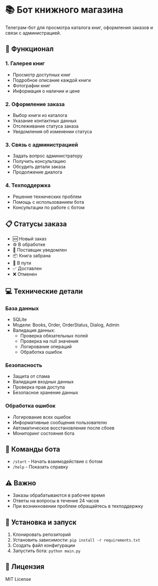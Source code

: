 # 📚 Бот книжного магазина

Телеграм-бот для просмотра каталога книг, оформления заказов и связи с администрацией.

## 🚀 Функционал

### 1. Галерея книг
- Просмотр доступных книг
- Подробное описание каждой книги
- Фотографии книг
- Информация о наличии и цене

### 2. Оформление заказа
- Выбор книги из каталога
- Указание контактных данных
- Отслеживание статуса заказа
- Уведомления об изменении статуса

### 3. Связь с администрацией
- Задать вопрос администратору
- Получить консультацию
- Обсудить детали заказа
- Продолжение диалога

### 4. Техподдержка
- Решение технических проблем
- Помощь с использованием бота
- Консультации по работе с ботом

## 📋 Статусы заказа

- 🆕 Новый заказ
- ⚙️ В обработке
- 📢 Поставщик уведомлен
- 📦 Книга забрана
- 🚚 В пути
- ✅ Доставлен
- ❌ Отменен

## 💻 Технические детали

### База данных
- SQLite
- Модели: Books, Order, OrderStatus, Dialog, Admin
- Валидация данных:
  - Проверка обязательных полей
  - Проверка на null значения
  - Логирование операций
  - Обработка ошибок

### Безопасность
- Защита от спама
- Валидация входных данных
- Проверка прав доступа
- Безопасное хранение данных

### Обработка ошибок
- Логирование всех ошибок
- Информативные сообщения пользователю
- Автоматическое восстановление после сбоев
- Мониторинг состояния бота

## 📝 Команды бота

- `/start` - Начать взаимодействие с ботом
- `/help` - Показать справку

## ⚠️ Важно

- Заказы обрабатываются в рабочее время
- Ответы на вопросы в течение 24 часов
- При возникновении проблем обращайтесь в техподдержку

## 🔧 Установка и запуск

1. Клонировать репозиторий
2. Установить зависимости: `pip install -r requirements.txt`
3. Создать файл конфигурации
4. Запустить бота: `python main.py`

## 📄 Лицензия

MIT License